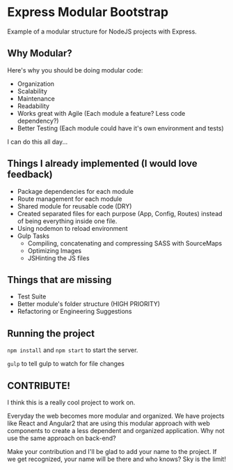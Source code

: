 # Express Modular Bootstrap

Example of a modular structure for NodeJS projects with Express.

## Why Modular?

Here's why you should be doing modular code:

- Organization
- Scalability
- Maintenance
- Readability
- Works great with Agile (Each module a feature? Less code dependency?)
- Better Testing (Each module could have it's own environment and tests)

I can do this all day...

## Things I already implemented (I would love feedback)

- Package dependencies for each module
- Route management for each module
- Shared module for reusable code (DRY)
- Created separated files for each purpose (App, Config, Routes) instead of being everything inside one file.
- Using nodemon to reload environment
- Gulp Tasks
  - Compiling, concatenating and compressing SASS with SourceMaps
  - Optimizing Images
  - JSHinting the JS files

## Things that are missing

- Test Suite
- Better module's folder structure (HIGH PRIORITY)
- Refactoring or Engineering Suggestions

## Running the project

`npm install` and `npm start` to start the server.

`gulp` to tell gulp to watch for file changes

## CONTRIBUTE!

I think this is a really cool project to work on.

Everyday the web becomes more modular and organized. We have projects like React and Angular2 that are using this modular approach with web components to create a less dependent and organized application. Why not use the same approach on back-end?

Make your contribution and I'll be glad to add your name to the project. If we get recognized, your name will be there and who knows? Sky is the limit!
